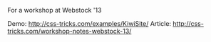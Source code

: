 For a workshop at Webstock '13

Demo: http://css-tricks.com/examples/KiwiSite/
Article: http://css-tricks.com/workshop-notes-webstock-13/